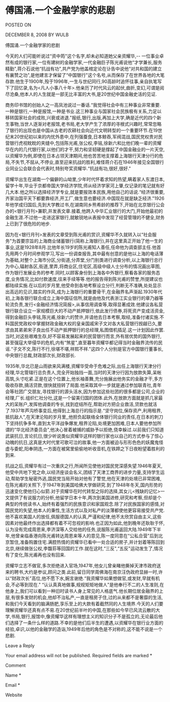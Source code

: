 # 傅国涌.一个金融学家的悲剧  
POSTED ON

DECEMBER 8, 2008 BY WULB

傅国涌.一个金融学家的悲剧

  今天的人们可能听说过“资中筠"这个名字,却未必知道她父亲资耀华,-- 一位事业卓然有成的银行家,一位有建树的金融学家,一代金融巨子陈光甫说他“才学兼长,服务精勤",蒋介石说他“抗战有功",共产党为他盖棺定论在讣告中说他“对共和国的建立有襄赞之功",是他建言才保留了“中国银行"这个名号,从而保存了在世界各地的大笔存款.他生于1900年,殁于1996年,一生与世纪同行,90高龄时追怀往事,亲自执笔写下了回忆录,名为<凡人小事八十年>.他亲历了时代风云的起伏,曲折,变幻,可谓是阅尽沧桑,他本人的人生就是一部无比丰富的大书,是20世纪中国金融史活的见证.

商务印书馆的创始人之一高凤池说过一番话.“我觉得社会中有三种事业非常重要.一种是银行,一种是报馆,一种是书业.这三种事业与国家社会民族极有关系,力足以移转国家社会的成败,兴衰或进退."报纸,银行,出版,再加上大学,确是近代的四个新生事物,当世人逐渐对老报馆,老书局,老大学产生了浓厚的寻根式兴趣时,常常忽略了银行的出现也是中国从古老的农耕社会向近代文明转型的一个重要环节.在19世纪末20世纪初以来的内忧外患中,在列强蚕食,日本鲸吞,军阀混战,国民党权贵对民营银行虎视眈眈的夹缝中,包括陈光甫,张公权,李铭,徐新六和比他们晚一辈的资耀华在内的几代银行家,以他们的才干,努力和坚韧硬是撑起了中国金融业的一片天空,以资耀华为例,即使在日本占领天津期间,他也苦苦地支撑着上海银行天津分行的危局,不失节,不屈从,不停业,直至迎来抗战的胜利,难怪蒋介石在1946年接见全国银行业同业公会联合会代表时,特别夸奖资耀华.“抗战有功,很好,很好."

资耀华出生在湖南一个偏僻的山坳里,少年时代怀着求知的热望,瞒着家人东渡日本,留学十年,毕业于京都帝国大学经济学院,师从经济学家河上肇,仅记录的笔记就有好几大本.他之所以选择经济学专业,就是要报效本民族,用他自己的话说.“经济很重要,齐家治国平天下都要靠经济,开工厂,做生意也要经济.中国现在就是缺乏经济."1926年他学成归国后,先到大学教过书,在湖南同乡熊希龄的推荐下,开始在北京银行公会办的<银行月刊>兼职,并发表文章.接着,他跨入中华汇业银行的大门,开始他最初的金融生涯.不过他一走进这家银行,就敏锐地从表报中发现了经营管理的不健全,财务上已到了很危险的地步.

因为在<银行月刊>发表的文章受到陈光甫的赏识,资耀华不久就转入以“社会服务"为首要宗旨的上海商业储蓄银行(简称上海银行),并在这里真正开始了他一生的事业,这是1928年8月.比他年长19岁的陈光甫知人善任,任命他为调查部主任.他首先用两个月时间参观学习,写出一份调查报告,其中最有创意的是他以上海的电话薄为基础,对整个上海市分区,分街道,分弄堂,分门别类进行调查分析,以上海银行总行为中心,辐射各区,街道,里弄,将商业区,住宅区,高级中级人士分布的情况画出草图,作为银行发展业务的参考.同时,以顾客身份到上海各中外银行,察看各家的服务态度,业务情况,比如付款速度,往来手续等等.他的报告得到陈光甫的赞誉,所提建议也都陆续实施.在以后的岁月里,他受命到各地考察设立分行,判断无不准确,处处显示出高远的见识,踏实的作风,成为上海银行的重要骨干,在金融界名声渐起.1930年代初,上海各银行联合成立上海中国征信所,就是由他及代表浙江实业银行的章乃器等轮流负责,发行<金融经济情况简报>,从事信用调查等,取得显著成效.他建议各私营银行联合设立一家规模巨大的不动产抵押银行,依此发行债券,将死资产变成活资金,得到金融巨头李铭,陈光甫,徐新六的赞许,并请他去日本考察,取经,准备付诸实施.不料国民党政权中掌握财政金融大权的皇亲国戚宋子文对各大私营银行觊觎已久,要求由其弟弟宋子良出任不动产抵押银行的总经理,私图借机插足.这一计划因此作罢.当时,对这些艰难生存,好不容易发展起来的民营银行而言,外有居优势的国外银行,甚至强寇大举侵华的危机,内有“煞星",直至暮年资耀华都记得当时金融界流传的民谣.“子文不文,陈行不行,徐堪不堪,祥熙不祥."这四个人分别是官方中国银行董事长,中央银行总裁,财政部次长,财政部长.

1935年,华北已是山雨欲来风满楼,资耀华受命于危难之际,出任上海银行天津分行经理,华北管辖行总负责人,完全开始独挡一面,当时的天津分行因为放款失算,呆帐高筑,头寸吃紧.正是在这个位置上,他长袖善舞,充分施展出他务实的金融才干,多方吸收存款,搞活贷款,很快就扭转了局面.他采取其中一步就是通过参加联青社,青年会等社团广交朋友,寻找银行的源头活水,因为参加这些社团的很多都是公司,企业的经理,厂长.组织仁社分社,这是一个留美归国的团体.此外,在放款方面就是抓几家最大的呆账户,发挥他调查的专长,找到症结所在,帮助对方把企业救活,贷款也就活了.1937年芦沟桥事变后,他得到上海总行的指示是.“坚守岗位,保存资产,利用租界,抵抗敌人",在天津沦陷的岁月里,,他担负起联络全体银行同业的责任,在日本的刺刀下坚持抗争多年,直到太平洋战争爆发,租界沦陷,处境更加困难,日本人要他参加所谓的“华北经济委员会",他决心冒着被捕的威胁予以拒绝,侥幸躲过.以前我们只知道武装抗日,言论抗日,很少听说类似资耀华这样的银行家也以自己的方式参与了惊心动魄的抗日,这真是大时代里可歌可泣的故事,他一方面被迫与形形色色的妖魔鬼怪虚与委蛇,阳奉阴违,一方面在被窝里偷偷地听收音机,在铁蹄之下日夜盼望着胜利的到来.

抗战之后,资耀华有过一次重庆之行,所闻所见使他对国民党深感失望.1946年夏天,他受中共地下党之命,以经济座谈会名义,团结了天津工商界的进步力量,支持学生运动,帮助学生秘密外逃,国民党当局开始对他有了警觉,他在天津的处境已非常困难,在陈光甫的关照下,于1947年到美国哈佛大学做研究.到了1948年冬天,国内形势的迅速变化使他归心似箭.对于资耀华在时代转型之际的选择,其女儿<残缺的记忆>一文提供了有说服力的分析,他留学日本十年,两次到美国进修,研究和考察,但却是个典型的传统读书人,始终有着强烈的民族意识和家国观念.除了对民族国家的感情,对国民党的失望,他本人的秉性,生活方式以及对私产的淡薄都使他更容易接受共产党.他不喜欢美国人的放任,佩服德国人的认真,严谨和纪律,他不太欣赏自由主义,这些因素对他最终作出选择都有着不可忽视的影响.也正因为如此,他到晚年还耿耿于怀,认为没有完成周恩来,李济深等人交给他的任务,说服陈光甫返回大陆.1949年下半年,他曾亲临香港向陈光甫转达周恩来等人的意见,陈一度同意在“公私合营"后到北京暂住,准备购置住宅.满腔热情的资耀华已看中一处合适的房子,并计划着等陈回到北京,继续做张公权,李馥荪等回国的工作.就在这时,“三反",“五反"运动发生了,情况有了变化,陈光甫再也没有回来.

资耀华立志不做官,多次拒绝进入官场,1947年,他女儿曾亲睹他撕掉天津市政府送来的聘书,大约是参议,顾问之类.此前,留日同学周佛海在南京汪伪政府显赫一时,许以“财政次长"高位,他不愿下水,婉言谢绝.“我资耀华如果想做官,或发财,早就有机会,不必等到现在." “认认真真地做事,规规矩矩地做人"是他奉行不二的人生准则,在他身上,我们可以看到一种旧时读书人身上常见的人格底气.他长期位居金融界的上层,有很多发财的机会,他却不治私产,一直是租房子住,过的从来都不是奢靡的生活,和我们今天看到的脑满肠肥,享乐至上的大款有着截然同的人生境界.今天的人们要理解资耀华还真有点不易.在20世纪前半叶的中国,在那些如今早已风流云散的大学,书局,银行,报馆中,像资耀华这样有理想主义的知识分子不是孤立的,无论最后他们选择了一条什么样的道路.不幸的是他们后半生的遭遇,以资耀华在银行业方面的经验,卓识,以他的金融学的造诣,1949年后他的角色是不对称的,这不能不说是一个悲剧.

Leave a Reply

Your email address will not be published. Required fields are marked *

Comment

Name *

Email *

Website